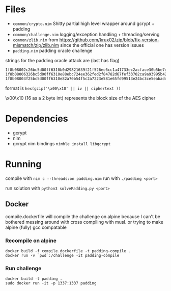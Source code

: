 # Files
* `common/crypto.nim` Shitty partial high level wrapper around gcrypt + padding
* `common/challenge.nim` logging/exception handling + threading/serving
* `common/zlib.nim` from https://github.com/krux02/zip/blob/fix-version-mismatch/zip/zlib.nim since the official one has version issues
* `padding.nim` padding oracle challenge

strings for the padding oracle attack are (last has flag)
```
1f8b08002c26bc5d00ff6310b0d29821639f21f526ec6cc1a41733ec2acface30b5be7dcd46f79704f22e7a63ade1332322f36ae147a1cd2f368be93d3fb6d005980bba932000000
1f8b08006326bc5d00ff6310e88ebc724ee362fed2f84782d67fef33702ca9a93995b42c2ad7b0f3dab28ac96e2f67ac987dfcbcd7c9bf5f67ca3af586643add6c707da6c5716e7393f0d10f5384f6060200816b8a2242000000
1f8b08003f25bc5d00ff6310e82a70b54f5c2a7223e581e65fd99513e24bc3ce5eabadd5cedfb64b9a79b6c1db98ce9f95e18cf9260d917969ab73a6bacce759fda2e3aa8f8163e581fa2bdf0d1d660100e3496d6a42000000
```

format is `hex(gzip('\x00\x10' || iv || ciphertext ))`

\x00\x10 (16 as a 2 byte int) represents the block size of the AES cipher

# Dependencies
* gcrypt
* nim
* gcrypt nim bindings `nimble install libgcrypt`

# Running
compile with `nim c --threads:on padding.nim`
run with `./padding <port>`

run solution with `python3 solvePadding.py <port>`

## Docker
compile.dockerfile will compile the challenge on alpine because I can't be bothered messing around with cross compiling with musl. or trying to make alpine (fully) gcc compatable
### Recompile on alpine
```
docker build -f compile.dockerfile -t padding-compile .
docker run -v `pwd`:/challenge -it padding-compile
```
### Run challenge
```
docker build -t padding .
sudo docker run -it -p 1337:1337 padding
```
